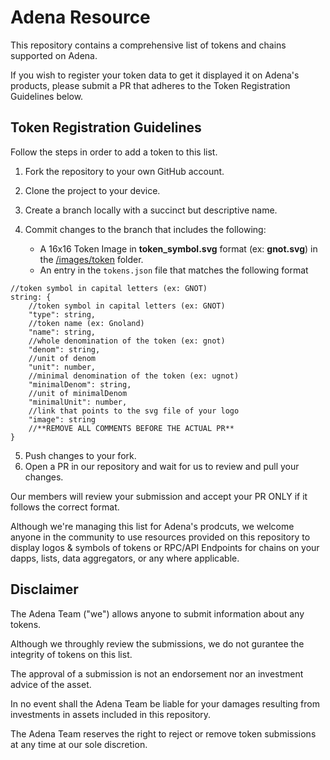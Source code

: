 
# Adena Resource

This repository contains a comprehensive list of tokens and chains supported on Adena.

If you wish to register your token data to get it displayed it on Adena's products, please submit a PR that adheres to the Token Registration Guidelines below.

## Token Registration Guidelines

Follow the steps in order to add a token to this list.

1.  Fork the repository to your own GitHub account.
2.  Clone the project to your device.
3.  Create a branch locally with a succinct but descriptive name.
4.  Commit changes to the branch that includes the following:

	- A 16x16 Token Image in **token_symbol.svg** format (ex: **gnot.svg**) in the [/images/token](https://github.com/onbloc/adena-resource/tree/main/images/token) folder.
	- An entry in the `tokens.json` file that matches the following format

```jsonc
//token symbol in capital letters (ex: GNOT)
string: {
	//token symbol in capital letters (ex: GNOT)
	"type": string,
	//token name (ex: Gnoland)
	"name": string,
	//whole denomination of the token (ex: gnot)
	"denom": string,
	//unit of denom
	"unit": number,
	//minimal denomination of the token (ex: ugnot)
	"minimalDenom": string,
	//unit of minimalDenom
	"minimalUnit": number,
	//link that points to the svg file of your logo
	"image": string
	//**REMOVE ALL COMMENTS BEFORE THE ACTUAL PR**
}
```
5.  Push changes to your fork.
6.  Open a PR in our repository and wait for us to review and pull your changes.

Our members will review your submission and accept your PR ONLY if it follows the correct format.

Although we're managing this list for Adena's prodcuts, we welcome anyone in the community to use resources provided on this repository to display logos & symbols of tokens or RPC/API Endpoints for chains on your dapps, lists, data aggregators, or any where applicable.

## Disclaimer
The Adena Team ("we") allows anyone to submit information about any tokens.

Although we throughly review the submissions, we do not gurantee the integrity of tokens on this list.

The approval of a submission is not an endorsement nor an investment advice of the asset.

In no event shall the Adena Team be liable for your damages resulting from investments in assets included in this repository.

The Adena Team reserves the right to reject or remove token submissions at any time at our sole discretion.
